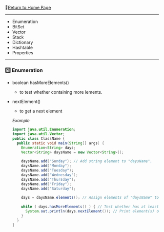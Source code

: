 :hotel:[Return to Home Page](https://github.com/geophydog/geophydog.github.io/blob/master/README.md)

***

- Enumeration
- BitSet
- Vector
- Stack
- Dictionary
- Hashtable
- Properties

***

### :one: Enumeration
- boolean hasMoreElements()
    - to test whether containing more lements.
- nextElement()
    - to get a next element
    
    _Example_
    ```java
    import java.util.Enumeration;
    import java.util.Vector;
    public class ClassName {
      public static void main(String[] args) {
        Enumeration<String> days;
        Vector<String> daysName = new Vector<String>();
        
        daysName.add("Sunday"); // Add string element to "daysName".
        daysName.add("Monday");
        daysName.add("Tuesday");
        daysName.add("Wednesday");
        daysName.add("Thursday");
        daysName.add("Friday");
        daysName.add("Saturday");
        
        days = daysName.elements(); // Assign elements of "daysName" to days.
        
        while ( days.hasMoreElements() ) { // Test whether has at least one element.
          System.out.println(days.nextElement()); // Print element(s) of "days" one by one in right order.
        }
      }
    }
    ```
